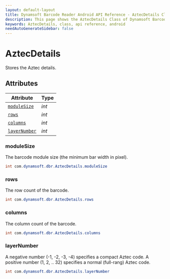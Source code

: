 ```yaml
---
layout: default-layout
title: Dynamsoft Barcode Reader Android API Reference - AztecDetails Class
description: This page shows the AztecDetails Class of Dynamsoft Barcode Reader for Android SDK.
keywords: AztecDetails, class, api reference, android
needAutoGenerateSidebar: false
---
```



# AztecDetails

Stores the Aztec details.

## Attributes
  
| Attribute | Type |
|---------- | ----------- |
| [`moduleSize`](#modulesize) | *int* |
| [`rows`](#rows) | *int* |
| [`columns`](#columns) | *int* |
| [`layerNumber`](#layernumber) | *int* |

### moduleSize

The barcode module size (the minimum bar width in pixel).

```java
int com.dynamsoft.dbr.AztecDetails.moduleSize
```  

### rows

The row count of the barcode.

```java
int com.dynamsoft.dbr.AztecDetails.rows
```  

### columns

The column count of the barcode.

```java
int com.dynamsoft.dbr.AztecDetails.columns
```  

### layerNumber

A negative number (-1, -2, -3, -4) specifies a compact Aztec code. A positive number (1, 2, .. 32) specifies a normal (full-rang) Aztec code.  

```java
int com.dynamsoft.dbr.AztecDetails.layerNumber
```  
